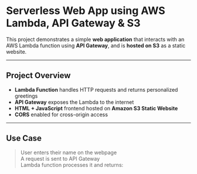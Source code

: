 #  Serverless Web App using AWS Lambda, API Gateway & S3

This project demonstrates a simple **web application** that interacts with an AWS Lambda function using **API Gateway**, and is **hosted on S3** as a static website.

---

## Project Overview

-  **Lambda Function** handles HTTP requests and returns personalized greetings
-  **API Gateway** exposes the Lambda to the internet
-  **HTML + JavaScript** frontend hosted on **Amazon S3 Static Website**
-  **CORS** enabled for cross-origin access

---

##  Use Case

>  User enters their name on the webpage  
>  A request is sent to API Gateway  
>  Lambda function processes it and returns:  
